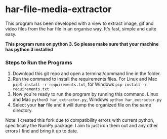 # har-file-media-extractor
This program has been developed with a view to extract image, gif and video files from the har file in an organise way. It's fast, simple and quite easy. 

**This program runs on python 3. So please make sure that your machine has python 3 installed**
### Steps to Run the Programs
1. Download this git repo and open a terminal/command line in the folder.  
2. Run the command to install the requirements files. For Linux and Mac `pip3 install -r requirements.txt`, for Windows `pip install -r requirements.txt`
3. Now you're ready to run the program by running this command. Linux and Mac `python3 har_extractor.py`, Windows `python har_extractor.py`
4. Select your **har** file and it will dump the organized file on the same directory. 

Note:
I created this fork due to compatibility errors with current python, specifically the NumPy package. 
I aim to just iron them out and any other errors I find and bring it up to date.
